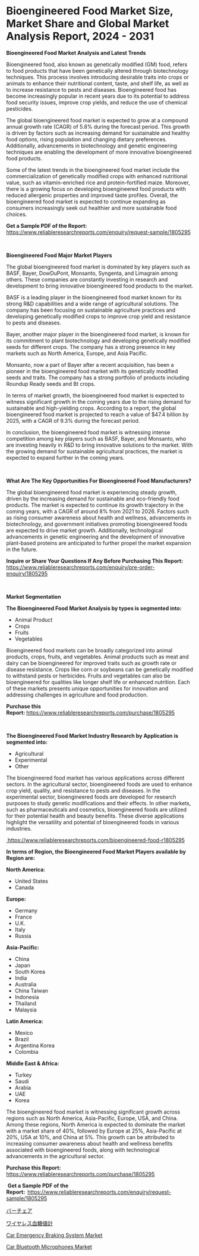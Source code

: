 <p><h1>Bioengineered Food Market Size, Market Share and Global Market Analysis Report, 2024 - 2031</h1></p><p><strong>Bioengineered Food Market Analysis and Latest Trends</strong></p>
<p><p>Bioengineered food, also known as genetically modified (GM) food, refers to food products that have been genetically altered through biotechnology techniques. This process involves introducing desirable traits into crops or animals to enhance their nutritional content, taste, and shelf life, as well as to increase resistance to pests and diseases. Bioengineered food has become increasingly popular in recent years due to its potential to address food security issues, improve crop yields, and reduce the use of chemical pesticides.</p><p>The global bioengineered food market is expected to grow at a compound annual growth rate (CAGR) of 5.8% during the forecast period. This growth is driven by factors such as increasing demand for sustainable and healthy food options, rising population and changing dietary preferences. Additionally, advancements in biotechnology and genetic engineering techniques are enabling the development of more innovative bioengineered food products.</p><p>Some of the latest trends in the bioengineered food market include the commercialization of genetically modified crops with enhanced nutritional value, such as vitamin-enriched rice and protein-fortified maize. Moreover, there is a growing focus on developing bioengineered food products with reduced allergenic properties and improved taste profiles. Overall, the bioengineered food market is expected to continue expanding as consumers increasingly seek out healthier and more sustainable food choices.</p></p>
<p><strong>Get a Sample PDF of the Report:&nbsp;</strong> <a href="https://www.reliableresearchreports.com/enquiry/request-sample/1805295">https://www.reliableresearchreports.com/enquiry/request-sample/1805295</a></p>
<p>&nbsp;</p>
<p><strong>Bioengineered Food Major Market Players</strong></p>
<p><p>The global bioengineered food market is dominated by key players such as BASF, Bayer, DowDuPont, Monsanto, Syngenta, and Limagrain among others. These companies are constantly investing in research and development to bring innovative bioengineered food products to the market.</p><p>BASF is a leading player in the bioengineered food market known for its strong R&D capabilities and a wide range of agricultural solutions. The company has been focusing on sustainable agriculture practices and developing genetically modified crops to improve crop yield and resistance to pests and diseases.</p><p>Bayer, another major player in the bioengineered food market, is known for its commitment to plant biotechnology and developing genetically modified seeds for different crops. The company has a strong presence in key markets such as North America, Europe, and Asia Pacific.</p><p>Monsanto, now a part of Bayer after a recent acquisition, has been a pioneer in the bioengineered food market with its genetically modified seeds and traits. The company has a strong portfolio of products including Roundup Ready seeds and Bt crops.</p><p>In terms of market growth, the bioengineered food market is expected to witness significant growth in the coming years due to the rising demand for sustainable and high-yielding crops. According to a report, the global bioengineered food market is projected to reach a value of $47.4 billion by 2025, with a CAGR of 9.3% during the forecast period.</p><p>In conclusion, the bioengineered food market is witnessing intense competition among key players such as BASF, Bayer, and Monsanto, who are investing heavily in R&D to bring innovative solutions to the market. With the growing demand for sustainable agricultural practices, the market is expected to expand further in the coming years.</p></p>
<p>&nbsp;</p>
<p><strong>What Are The Key Opportunities For Bioengineered Food Manufacturers?</strong></p>
<p><p>The global bioengineered food market is experiencing steady growth, driven by the increasing demand for sustainable and eco-friendly food products. The market is expected to continue its growth trajectory in the coming years, with a CAGR of around 8% from 2021 to 2026. Factors such as rising consumer awareness about health and wellness, advancements in biotechnology, and government initiatives promoting bioengineered foods are expected to drive market growth. Additionally, technological advancements in genetic engineering and the development of innovative plant-based proteins are anticipated to further propel the market expansion in the future.</p></p>
<p><strong>Inquire or Share Your Questions If Any Before Purchasing This Report:</strong> <a href="https://www.reliableresearchreports.com/enquiry/pre-order-enquiry/1805295">https://www.reliableresearchreports.com/enquiry/pre-order-enquiry/1805295</a></p>
<p>&nbsp;</p>
<p><strong>Market Segmentation</strong></p>
<p><strong>The Bioengineered Food Market Analysis by types is segmented into:</strong></p>
<p><ul><li>Animal Product</li><li>Crops</li><li>Fruits</li><li>Vegetables</li></ul></p>
<p><p>Bioengineered food markets can be broadly categorized into animal products, crops, fruits, and vegetables. Animal products such as meat and dairy can be bioengineered for improved traits such as growth rate or disease resistance. Crops like corn or soybeans can be genetically modified to withstand pests or herbicides. Fruits and vegetables can also be bioengineered for qualities like longer shelf life or enhanced nutrition. Each of these markets presents unique opportunities for innovation and addressing challenges in agriculture and food production.</p></p>
<p><strong>Purchase this Report:&nbsp;</strong><a href="https://www.reliableresearchreports.com/purchase/1805295">https://www.reliableresearchreports.com/purchase/1805295</a></p>
<p>&nbsp;</p>
<p><strong>The Bioengineered Food Market Industry Research by Application is segmented into:</strong></p>
<p><ul><li>Agricultural</li><li>Experimental</li><li>Other</li></ul></p>
<p><p>The bioengineered food market has various applications across different sectors. In the agricultural sector, bioengineered foods are used to enhance crop yield, quality, and resistance to pests and diseases. In the experimental sector, bioengineered foods are developed for research purposes to study genetic modifications and their effects. In other markets, such as pharmaceuticals and cosmetics, bioengineered foods are utilized for their potential health and beauty benefits. These diverse applications highlight the versatility and potential of bioengineered foods in various industries.</p></p>
<p><a href="https://www.reliableresearchreports.com/bioengineered-food-r1805295">&nbsp;https://www.reliableresearchreports.com/bioengineered-food-r1805295</a></p>
<p><strong>In terms of Region, the Bioengineered Food Market Players available by Region are:</strong></p>
<p>
    <p> <strong> North America: </strong>
        <ul>
            <li>United States</li>
            <li>Canada</li>
        </ul>
        </p> 
    <p> <strong> Europe: </strong>
        <ul>
            <li>Germany</li>
            <li>France</li>
            <li>U.K.</li>
            <li>Italy</li>
            <li>Russia</li>
        </ul>
        </p> 
    <p> <strong> Asia-Pacific: </strong>
        <ul>
            <li>China</li>
            <li>Japan</li>
            <li>South Korea</li>
            <li>India</li>
            <li>Australia</li>
            <li>China Taiwan</li>
            <li>Indonesia</li>
            <li>Thailand</li>
            <li>Malaysia</li>
        </ul>
        </p> 
    <p> <strong> Latin America: </strong>
        <ul>
            <li>Mexico</li>
            <li>Brazil</li>
            <li>Argentina Korea</li>
            <li>Colombia</li>
        </ul>
        </p> 
    <p> <strong> Middle East & Africa: </strong>
        <ul>
            <li>Turkey</li>
            <li>Saudi</li>
            <li>Arabia</li>
            <li>UAE</li>
            <li>Korea</li>
        </ul>
    </p>
    </p>
<p><p>The bioengineered food market is witnessing significant growth across regions such as North America, Asia-Pacific, Europe, USA, and China. Among these regions, North America is expected to dominate the market with a market share of 40%, followed by Europe at 25%, Asia-Pacific at 20%, USA at 10%, and China at 5%. This growth can be attributed to increasing consumer awareness about health and wellness benefits associated with bioengineered foods, along with technological advancements in the agricultural sector.</p></p>
<p><strong>Purchase this Report: </strong><a href="https://www.reliableresearchreports.com/purchase/1805295">https://www.reliableresearchreports.com/purchase/1805295</a></p>
<p>&nbsp;<strong>Get a Sample PDF of the Report:&nbsp;&nbsp;</strong><a href="https://www.reliableresearchreports.com/enquiry/request-sample/1805295">https://www.reliableresearchreports.com/enquiry/request-sample/1805295</a></p>
<p><strong></strong></p>
<p><p><a href="https://github.com/pepo3k/Market-Research-Report-List-1/blob/main/494774617751.md">バーチェア</a></p><p><a href="https://github.com/vhemk0794148/Market-Research-Report-List-1/blob/main/826816117750.md">ワイヤレス血糖値計</a></p><p><a href="https://issuu.com/reportprime-2/docs/car-emergency-braking-system-market-size-2030.pptx">Car Emergency Braking System Market</a></p><p><a href="https://issuu.com/reportprime-2/docs/car-bluetooth-microphones-market-size-2030.pptx">Car Bluetooth Microphones Market</a></p></p>
